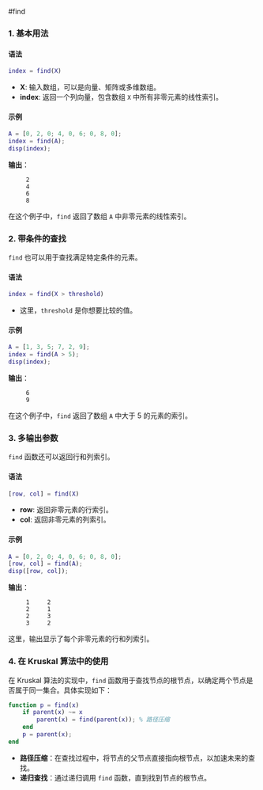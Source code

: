 #find
### 1. 基本用法

#### 语法

```matlab
index = find(X)
```

- **X**: 输入数组，可以是向量、矩阵或多维数组。
- **index**: 返回一个列向量，包含数组 `X` 中所有非零元素的线性索引。

#### 示例

```matlab
A = [0, 2, 0; 4, 0, 6; 0, 8, 0];
index = find(A);
disp(index);
```

**输出**：
```
     2
     4
     6
     8
```

在这个例子中，`find` 返回了数组 `A` 中非零元素的线性索引。

### 2. 带条件的查找

`find` 也可以用于查找满足特定条件的元素。

#### 语法

```matlab
index = find(X > threshold)
```

- 这里，`threshold` 是你想要比较的值。

#### 示例

```matlab
A = [1, 3, 5; 7, 2, 9];
index = find(A > 5);
disp(index);
```

**输出**：
```
     6
     9
```

在这个例子中，`find` 返回了数组 `A` 中大于 5 的元素的索引。

### 3. 多输出参数

`find` 函数还可以返回行和列索引。

#### 语法

```matlab
[row, col] = find(X)
```

- **row**: 返回非零元素的行索引。
- **col**: 返回非零元素的列索引。

#### 示例

```matlab
A = [0, 2, 0; 4, 0, 6; 0, 8, 0];
[row, col] = find(A);
disp([row, col]);
```

**输出**：
```
     1     2
     2     1
     2     3
     3     2
```

这里，输出显示了每个非零元素的行和列索引。

### 4. 在 Kruskal 算法中的使用

在 Kruskal 算法的实现中，`find` 函数用于查找节点的根节点，以确定两个节点是否属于同一集合。具体实现如下：

```matlab
function p = find(x)
    if parent(x) ~= x
        parent(x) = find(parent(x)); % 路径压缩
    end
    p = parent(x);
end
```

- **路径压缩**：在查找过程中，将节点的父节点直接指向根节点，以加速未来的查找。
- **递归查找**：通过递归调用 `find` 函数，直到找到节点的根节点。

